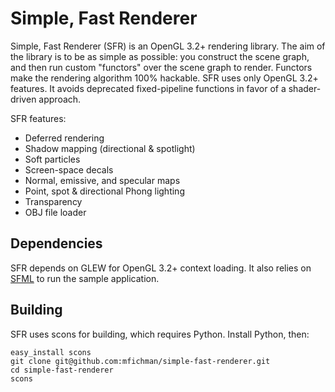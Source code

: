 Simple, Fast Renderer
====================

Simple, Fast Renderer (SFR) is an OpenGL 3.2+ rendering library.  The aim of
the library is to be as simple as possible: you construct the scene graph, and
then run custom "functors" over the scene graph to render.  Functors make the
rendering algorithm 100% hackable.  SFR uses only OpenGL 3.2+ features. It
avoids deprecated fixed-pipeline functions in favor of a shader-driven
approach.

SFR features:
* Deferred rendering
* Shadow mapping (directional & spotlight)
* Soft particles
* Screen-space decals
* Normal, emissive, and specular maps
* Point, spot & directional Phong lighting
* Transparency
* OBJ file loader


Dependencies
------------

SFR depends on GLEW for OpenGL 3.2+ context loading.  It also relies on [SFML](http://www.sfml-dev.org/download.php) to run the sample application.

Building
--------

SFR uses scons for building, which requires Python.  Install Python, then:

    easy_install scons
    git clone git@github.com:mfichman/simple-fast-renderer.git
    cd simple-fast-renderer
    scons
    
    
